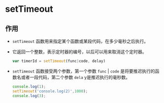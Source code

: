 # setTimeout

## 作用

  - `setTimeout` 函数用来指定某个函数或某段代码，在多少毫秒之后执行。

  - 它返回一个整数，表示定时器的编号，以后可以用来取消这个定时器。

    ```javascript
    var timerId = setTimeout(func|code, delay)
    ```

  - `setTimeout` 函数接受两个参数，第一个参数 `func` | `code` 是将要推迟执行的函数名或者一段代码，第二个参数 `dela` y是推迟执行的毫秒数。

    ```javascript
    console.log(1);
    setTimeout('console.log(2)',1000);
    console.log(3);
    ```
